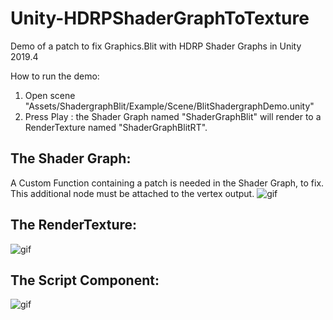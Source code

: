 # Unity-HDRPShaderGraphToTexture
Demo of a patch to fix Graphics.Blit with HDRP Shader Graphs in Unity 2019.4

How to run the demo:

1) Open scene "Assets/ShadergraphBlit/Example/Scene/BlitShadergraphDemo.unity"
2) Press Play : the Shader Graph named "ShaderGraphBlit" will render to a RenderTexture named "ShaderGraphBlitRT".

## The Shader Graph:
A Custom Function containing a patch is needed in the Shader Graph, to fix.
This additional node must be attached to the vertex output.
![gif](https://i.imgur.com/40PMUoU.png)


## The RenderTexture:

![gif](https://i.imgur.com/vxgVYcB.png)


## The Script Component:

![gif](https://i.imgur.com/ZGhajNh.png)
